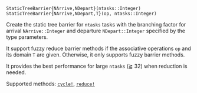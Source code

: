    StaticTreeBarrier{NArrive,NDepart}(ntasks::Integer)
    StaticTreeBarrier{NArrive,NDepart,T}(op, ntasks::Integer)

Create the static tree barrier for `ntasks` tasks with the branching factor for
arrival `NArrive::Integer` and departure `NDepart::Integer` specified by the
type parameters.

It support fuzzy reduce barrier methods if the associative operations `op` and
its domain `T` are given. Otherwise, it only supports fuzzy barrier methods.

It provides the best performance for large `ntasks` (⪆ 32) when reduction is
needed.

Supported methods: [`cycle!`](@ref), [`reduce!`](@ref)
